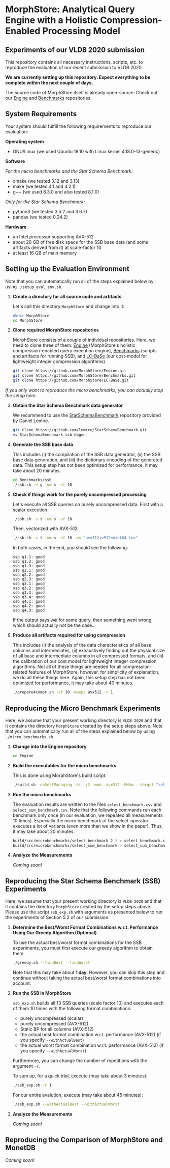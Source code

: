 # MorphStore: Analytical Query Engine with a Holistic Compression-Enabled Processing Model
## Experiments of our VLDB 2020 submission

This repository contains all necessary instructions, scripts, etc. to reproduce the evaluation of our recent submission to VLDB 2020.

**We are currently setting up this repository. Expect everything to be complete within the next couple of days.**

The source code of MorphStore itself is already open-source: Check out our [Engine](https://github.com/MorphStore/Engine) and [Benchmarks](https://github.com/MorphStore/Benchmarks) repositories.

## System Requirements

Your system should fulfill the following requirements to reproduce our evaluation:

**Operating system**

- GNU/Linux (we used Ubuntu 18.10 with Linux kernel 4.18.0-13-generic)

**Software**

*For the micro benchmarks and the Star Schema Benchmark:*
- cmake (we tested 3.12 and 3.13)
- make (we tested 4.1 and 4.2.1)
- g++ (we used 8.3.0 and also tested 8.1.0)

*Only for the Star Schema Benchmark:*
- python3 (we tested 3.5.2 and 3.6.7)
- pandas (we tested 0.24.2)

**Hardware**
- an Intel processor supporting AVX-512
- about 20 GB of free disk space for the SSB base data (and some artifacts derived from it) at scale-factor 10
- at least 16 GB of main memory

## Setting up the Evaluation Environment

Note that you can automatically run all of the steps explained below by using `./setup_eval_env.sh`.

1. **Create a directory for all source code and artifacts**
   
   Let's call this directory `MorphStore` and change into it:

   ```bash
   mkdir MorphStore
   cd MorphStore
   ```
   
2. **Clone required MorphStore repositories**
   
   MorphStore consists of a couple of individual repositories.
   Here, we need to clone three of them: [Engine](https://github.com/MorphStore/Engine) (MorphStore's holistic compression-enabled query execution engine), [Benchmarks](https://github.com/MorphStore/Benchmarks) (scripts and artifacts for running SSB), and [LC-BaSe](https://github.com/MorphStore/LC-BaSe) (our cost-model for lightweight integer compression algorithms).
   
   ```bash
   git clone https://github.com/MorphStore/Engine.git
   git clone https://github.com/MorphStore/Benchmarks.git
   git clone https://github.com/MorphStore/LC-BaSe.git
   ```
   
*If you only want to reproduce the micro benchmarks, you can actually stop the setup here.*
   
3. **Obtain the Star Schema Benchmark data generator**
   
   We recommend to use the [StarSchemaBenchmark](https://github.com/lemire/StarSchemaBenchmark) repository provided by Daniel Lemire.
   
   ```bash
   git clone https://github.com/lemire/StarSchemaBenchmark.git
   mv StarSchemaBenchmark ssb-dbgen
   ```
   
4. **Generate the SSB base data**

   This includes (i) the compilation of the SSB data generator, (ii) the SSB base data generation, and (iii) the dictionary encoding of the generated data.
   This setup step has not been optimized for performance, it may take about 20 minutes.
   
   ```bash
   cd Benchmarks/ssb
   ./ssb.sh -e g -um s -sf 10
   ```
   
5. **Check if things work for the purely uncompressed processing**
   
   Let's execute all SSB queries on purely uncompressed data.
   First with a scalar execution.
   
   ```bash
   ./ssb.sh -s t -um s -sf 10
   ```
   
   Then, vectorized with AVX-512.
   
   ```bash
   ./ssb.sh -s t -um s -sf 10 -ps "avx512<v512<uint64_t>>"
   ```
   
   In both cases, in the end, you should see the following:
   
   ```
   ssb q1.1: good
   ssb q1.2: good
   ssb q1.3: good
   ssb q2.1: good
   ssb q2.2: good
   ssb q2.3: good
   ssb q3.1: good
   ssb q3.2: good
   ssb q3.3: good
   ssb q3.4: good
   ssb q4.1: good
   ssb q4.2: good
   ssb q4.3: good
   ```
   
   If the output says `BAD` for some query, then something went wrong, which should actually not be the case...
   
4. **Produce all artifacts required for using compression**
   
   This includes (i) the analysis of the data characteristics of all base columns and intermediates, (ii) exhaustively finding out the physical size of all base and intermediate columns in all compressed formats, and (iii) the calibration of our cost model for lightweight integer compression algorithms.
   Not all of these things are needed for all compression-related features of MorphStore, however, for simplicity of explanation, we do all these things here.
   Again, this setup step has not been optimized for performance, it may take about 40 minutes.
   
   ```bash
   ./prepare4compr.sh -sf 10 -maxps avx512 -r 1
   ```

## Reproducing the Micro Benchmark Experiments

Here, we assume that your present working directory is `VLDB-2020` and that it contains the directory `MorphStore` created by the setup steps above.
Note that you can automatically run all of the steps explained below by using `./micro_benchmarks.sh`.

1. **Change into the Engine repository**
   
   ```bash
   cd Engine
   ```

2. **Build the executables for the micro benchmarks**

   This is done using MorphStore's build script.
   
   ```bash
   ./build.sh -noSelfManaging -hi -j2 -mon -avx512 -bMbm --target "select_benchmark_2_t select_sum_benchmark"
   ```
   
3. **Run the micro benchmarks**

   The evaluation results are written to the files `select_benchmark.csv` and `select_sum_benchmark.csv`.
   Note that the following commands run each benchmark only once (in our evaluation, we repeated all measurements 10 times).
   Especially the micro benchmark of the select-operator executes a lot of variants (even more than we show in the paper).
   Thus, it may take about 20 minutes.
   
   ```bash
   build/src/microbenchmarks/select_benchmark_2_t > select_benchmark.csv
   build/src/microbenchmarks/select_sum_benchmark > select_sum_benchmark.csv
   ```
   
4. **Analyze the Measurements**
   
   *Coming soon!*

## Reproducing the Star Schema Benchmark (SSB) Experiments

Here, we assume that your present working directory is `VLDB-2020` and that it contains the directory `MorphStore` created by the setup steps above.
Please use the script `ssb_exp.sh` with arguments as presented below to run the experiments of Section 5.2 of our submission.

1. **Determine the Best/Worst Format Combinations w.r.t. Performance Using Our Greedy Algorithm (Optional)**

   To use the actual best/worst format combinations for the SSB experiments, you must first execute our greedy algorithm to obtain them.

   ```bash
   ./greedy.sh --findBest --findWorst
   ```

   Note that this may take about **1 day**.
   However, you can skip this step and continue without taking the actual best/worst format combinations into account.

2. **Run the SSB in MorphStore**

   `ssb_exp.sh` builds all 13 SSB queries (scale factor 10) and executes each of them 10 times with the following format combinations:

   - purely uncompressed (scalar)
   - purely uncompressed (AVX-512)
   - Static BP for all columns (AVX-512)
   - the actual best format combination w.r.t. performance (AVX-512) (if you specify `--withActualBest`)
   - the actual worst format combination w.r.t. performance (AVX-512) (if you specify `--withActualWorst`)

   Furthermore, you can change the number of repetitions with the argument `-r`.

   To sum up, for a quick trial, execute (may take about 3 minutes):

   ```bash
   ./ssb_exp.sh -r 1
   ```

   For our entire evalution, execute (may take about 45 minutes):

   ```bash
   ./ssb_exp.sh --withActualBest --withActualWorst
   ```

3. **Analyze the Measurements**

   *Coming soon!*

##  Reproducing the Comparison of MorphStore and MonetDB

*Coming soon!*
